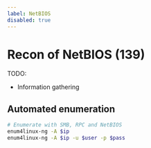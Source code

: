 ```yaml
---
label: NetBIOS
disabled: true
---
```


# Recon of NetBIOS (139)

TODO:

- Information gathering

## Automated enumeration

```bash
# Enumerate with SMB, RPC and NetBIOS
enum4linux-ng -A $ip
enum4linux-ng -A $ip -u $user -p $pass
```

